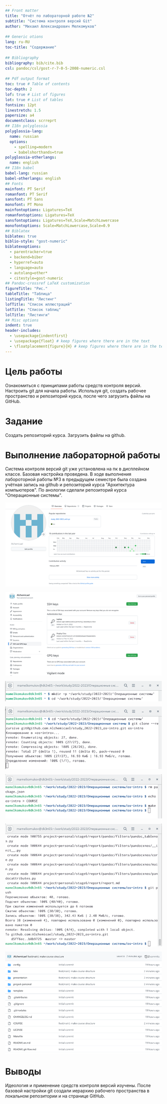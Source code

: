 ```yaml
---
## Front matter
title: "Отчёт по лабораторной работе №2"
subtitle: "Система контроля версий Git"
author: "Михаил Александрович Мелкомуков"

## Generic otions
lang: ru-RU
toc-title: "Содержание"

## Bibliography
bibliography: bib/cite.bib
csl: pandoc/csl/gost-r-7-0-5-2008-numeric.csl

## Pdf output format
toc: true # Table of contents
toc-depth: 2
lof: true # List of figures
lot: true # List of tables
fontsize: 12pt
linestretch: 1.5
papersize: a4
documentclass: scrreprt
## I18n polyglossia
polyglossia-lang:
  name: russian
  options:
	- spelling=modern
	- babelshorthands=true
polyglossia-otherlangs:
  name: english
## I18n babel
babel-lang: russian
babel-otherlangs: english
## Fonts
mainfont: PT Serif
romanfont: PT Serif
sansfont: PT Sans
monofont: PT Mono
mainfontoptions: Ligatures=TeX
romanfontoptions: Ligatures=TeX
sansfontoptions: Ligatures=TeX,Scale=MatchLowercase
monofontoptions: Scale=MatchLowercase,Scale=0.9
## Biblatex
biblatex: true
biblio-style: "gost-numeric"
biblatexoptions:
  - parentracker=true
  - backend=biber
  - hyperref=auto
  - language=auto
  - autolang=other*
  - citestyle=gost-numeric
## Pandoc-crossref LaTeX customization
figureTitle: "Рис."
tableTitle: "Таблица"
listingTitle: "Листинг"
lofTitle: "Список иллюстраций"
lotTitle: "Список таблиц"
lolTitle: "Листинги"
## Misc options
indent: true
header-includes:
  - \usepackage{indentfirst}
  - \usepackage{float} # keep figures where there are in the text
  - \floatplacement{figure}{H} # keep figures where there are in the text
---
```


# Цель работы

Ознакомиться с принципами работы средств контроля версий. Настроить git для начала работы. Используя git, создать рабочее пространство и репозиторий курса, после чего загрузить файлы на GitHub.

# Задание

Создать репозиторий курса. Загрузить файлы на github.

# Выполнение лабораторной работы

Система контроля версий git уже установлена на пк в дисплейном классе. Базовая настройка проведена. В ходе выполнения лабороторной работы №3 в предыдущем семестре была создана учётная запись на github и репозиторий курса "Архитектура компьютеров". По анологии сделали репозиторий курса "Операционные системы".

![Учётная запись на github](image/1.png)

![SSH ключи](image/2.png)

![Настроили каталог курса на пк в дисплейном классе](image/3.png)

![Скопировали репозиторий с учётной записи github в каталог курса](image/4.png)

![Удалили лишние файлы и создали необходимые каталоги](image/5.png)

![Отправили файлы на сервер](image/6.png)

![Проверили корректность выполнения предыдущего действия](image/7.png)

# Выводы

Идеология и применение средств контроля версий изучены. После базовой настройки git создали иерархию рабочего пространства в локальном репозитории и на странице GitHub.
